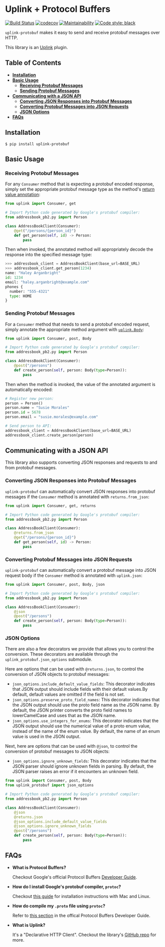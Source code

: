 # Uplink + Protocol Buffers
[![Build Status](https://travis-ci.org/prkumar/uplink-protobuf.svg?branch=master)](https://travis-ci.org/prkumar/uplink-protobuf)
[![codecov](https://codecov.io/gh/prkumar/uplink-protobuf/branch/master/graph/badge.svg)](https://codecov.io/gh/prkumar/uplink-protobuf)
[![Maintainability](https://api.codeclimate.com/v1/badges/65d2d66958c6e20a3bb0/maintainability)](https://codeclimate.com/github/prkumar/uplink-protobuf/maintainability)
[![Code style: black](https://img.shields.io/badge/code%20style-black-000000.svg)](https://github.com/ambv/black)

`uplink-protobuf` makes it easy to send and receive protobuf messages over HTTP.

This library is an [Uplink](https://github.com/prkumar/uplink) plugin.

## Table of Contents

- **[Installation](#installation)**
- **[Basic Usage](#basic-usage)**
    * **[Receiving Protobuf Messages](#receiving-protobuf-messages)**
    * **[Sending Protobuf Messages](#sending-protobuf-messages)**
- **[Communicating with a JSON API](#communicating-with-a-json-api)**
    * **[Converting JSON Responses into Protobuf Messages](#converting-json-responses-into-protobuf-messages)**
    * **[Converting Protobuf Messages into JSON Requests](#converting-protobuf-messages-into-json-requests)**
    * **[JSON Options](#json-options)**
- **[FAQs](#faqs)**

## Installation

```
$ pip install uplink-protobuf
```

## Basic Usage

### Receiving Protobuf Messages

For any `Consumer` method that is expecting a protobuf encoded response,
simply set the appropriate protobuf message type as the method's [return
value annotation](https://www.python.org/dev/peps/pep-3107/#return-values):

```python
from uplink import Consumer, get

# Import Python code generated by Google's protobuf compiler:
from addressbook_pb2.py import Person

class AddressBookClient(Consumer):
    @get("/persons/{person_id}")
    def get_person(self, id) -> Person:
        pass
```

Then when invoked, the annotated method will appropriately decode the
response into the specified message type:

```python
>>> addressbook_client = AddressBookClient(base_url=BASE_URL)
>>> addressbook_client.get_person(1234)
name: "Haley Arganbright"
id: 1234
email: "haley.arganbright@example.com"
phones {
  number: "555-4321"
  type: HOME
}
```

### Sending Protobuf Messages

For a `Consumer` method that needs to send a protobuf encoded request,
simply annotate the appropriate method argument with [`uplink.Body`](https://uplink.readthedocs.io/en/stable/quickstart.html#request-body):

```python
from uplink import Consumer, post, Body

# Import Python code generated by Google's protobuf compiler:
from addressbook_pb2.py import Person

class AddressBookClient(Consumer):
    @post("/persons")
    def create_person(self, person: Body(type=Person)):
        pass
```

Then when the method is invoked, the value of the annotated argument is
automatically encoded:

```python
# Register new person:
person = Person()
person.name = "Susie Morales"
person.id = 5678
person.email = "susie.morales@example.com"

# Send person to API:
addressbook_client = AddressBookClient(base_url=BASE_URL)
addressbook_client.create_person(person)
```

## Communicating with a JSON API

This library also supports converting JSON responses and requests
to and from protobuf messages.

### Converting JSON Responses into Protobuf Messages

`uplink-protobuf` can automatically convert JSON responses into
protobuf messages if the `Consumer` method is annotated with
`returns.from_json`:

```python
from uplink import Consumer, get, returns

# Import Python code generated by Google's protobuf compiler:
from addressbook_pb2.py import Person

class AddressBookClient(Consumer):
    @returns.from_json
    @get("/persons/{person_id}")
    def get_person(self, id) -> Person:
        pass
```

### Converting Protobuf Messages into JSON Requests

`uplink-protobuf` can automatically convert a protobuf message into
JSON request body if the `Consumer` method is annotated with
`uplink.json`:

```python
from uplink import Consumer, post, Body, json

# Import Python code generated by Google's protobuf compiler:
from addressbook_pb2.py import Person

class AddressBookClient(Consumer):
    @json
    @post("/persons")
    def create_person(self, person: Body(type=Person)):
        pass
```

### JSON Options

There are also a few decorators we provide that allows you to control
the conversion. These decorators are available through the
`uplink_protobuf.json_options` submodule.

Here are options that can be used with `@returns.json`, to control
the conversion of JSON objects to protobuf messages:

- `json_options.include_default_value_fields`: This decorator
  indicates that JSON output should include fields with their default
  values.By default, default values are omitted if the field is not set.
- `json_options.preserve_proto_field_names`: This decorator indicates
  that the JSON output should use the proto field name as the JSON name.
  By default, the JSON printer converts the proto field names to
  lowerCamelCase and uses that as the JSON name.
- `json_options.use_integers_for_enums`: This decorator indicates that
  the JSON output should use the numerical value of a proto enum value,
  instead of the name of the enum value. By default, the name of an
  enum value is used in the JSON output.

Next, here are options that can be used with `@json`, to control
the conversion of protobuf messages to JSON objects:

- `json_options.ignore_unknown_fields`: This decorator indicates
  that the JSON parser should ignore unknown fields in parsing.
  By default, the JSON parser raises an error if it encounters
  an unknown field.


```python
from uplink import Consumer, post, Body
from uplink_protobuf import json_options

# Import Python code generated by Google's protobuf compiler:
from addressbook_pb2.py import Person

class AddressBookClient(Consumer):
    @json
    @returns.json
    @json_options.include_default_value_fields
    @json_options.ignore_unknown_fields
    @post("/persons")
    def create_person(self, person: Body(type=Person)):
        pass
```

## FAQs

- **What is Protocol Buffers?**

    Checkout Google's official Protocol Buffers [Developer Guide](https://developers.google.com/protocol-buffers/docs/overview).

- **How do I install Google's protobuf compiler, `protoc`?**

   Checkout [this guide](http://google.github.io/proto-lens/installing-protoc.html) for installation instructions with Mac
   and Linux.

- **How do compile my `.proto` file using `protoc`?**

    Refer to [this section](https://developers.google.com/protocol-buffers/docs/reference/python-generated#invocation)
    in the offical Protocol Buffers Developer Guide.

- **What is Uplink?**

  It's a "Declarative HTTP Client". Checkout the library's [GitHub repo](https://github.com/prkumar/uplink)
  for more.
